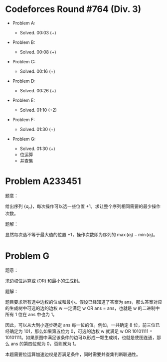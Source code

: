 # Codeforces Round #764 (Div. 3)

- Problem A:
  - Solved. 00:03 (+)

- Problem B:
  - Solved. 00:08 (+)

- Problem C:
  - Solved. 00:16 (+)

- Problem D:
  - Solved. 00:26 (+)

- Problem E:
  - Solved. 01:10 (+2)

- Problem F:
  - Solved. 01:30 (+)

- Problem G:
  - Solved. 01:30 (+)
  - 位运算
  - 并查集

# Problem A233451

题意：

给出序列 $\{a_n\}$，每次操作可以选一些位置 $+1$，求让整个序列相同需要的最少操作次数。

题解：

显然每次选不等于最大值的位置 $+1$，操作次数即为序列的 $\max\left(a_i\right) - \min(a_i)$。



# Problem G

题意：

求边权位运算或 (OR) 和最小的生成树。

题解：

题目要求所有选中边权的位或和最小。假设已经知道了答案为 ans，那么答案对应的生成树中可选的边的边权 w 一定满足 w OR ans = ans，也就是 w 的二进制中所有 1 位在 ans 中也为 1。

因此，可以从大到小逐步确定 ans 每一位的值。例如，一共确定 8 位，前三位已经确定为 101，那么如果第五位为 0，可选的边权 w 就满足 w OR 10101111 = 10101111。如果原图中满足该条件的边可以形成一颗生成树，也就是使图连通，那么 ans 的第四位就为 0，否则就为 1。

本题需要位运算加速边权是否满足条件，同时需要并查集判断联通性。